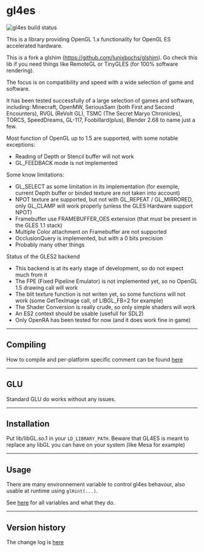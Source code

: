 gl4es
====

![gl4es build status](https://api.travis-ci.org/ptitSeb/gl4es.png "gl4es build status")

This is a library providing OpenGL 1.x functionality for OpenGL ES accelerated hardware.

This is a fork a glshim (https://github.com/lunixbochs/glshim). Go check this lib if you need things like RemoteGL or TinyGLES (for 100% software rendering).

The focus is on compatibility and speed with a wide selection of game and software.

It has been tested successfully of a large selection of games and software, including: Minecraft, OpenMW, SeriousSam (both First and Second Encounters), RVGL (ReVolt GL), TSMC (The Secret Maryo Chronicles), TORCS, SpeedDreams, GL-117, Foobillard(plus), Blender 2.68 to name just a few.

Most function of OpenGL up to 1.5 are supported, with some notable exceptions:
 * Reading of Depth or Stencil buffer will not work
 * GL_FEEDBACK mode is not implemented
 
Some know limitations:
 * GL_SELECT as some limitation in its implementation (for exemple, current Depth buffer or binded texture are not taken into account)
 * NPOT texture are supported, but not with GL_REPEAT / GL_MIRRORED, only GL_CLAMP will work properly (unless the GLES Hardware support NPOT)
 * Framebuffer use FRAMEBUFFER_OES extension (that must be present in the GLES 1.1 stack)
 * Multiple Color attachment on Framebuffer are not supported
 * OcclusionQuery is implemented, but with a 0 bits precision
 * Probably many other things

Status of the GLES2 backend
 * This backend is at its early stage of development, so do not expect much from it
 * The FPE (Fixed Pipeline Emulator) is not implemented yet, so no OpenGL 1.5 drawing call will work
 * The blit texture function is not writen yet, so some functions will not work (some GetTexImage call, of LIBGL_FB=2 for example)
 * The Shader Conversion is really crude, so only simple shaders will work
 * An ES2 context should be usable (usefull for SDL2)
 * Only OpenRA has been tested for now (and it does work fine in game)

----

Compiling
----
How to compile and per-platform specific comment can be found [here](COMPILE.md)

----

GLU
----

Standard GLU do works without any issues.

----

Installation
----

Put lib/libGL.so.1 in your `LD_LIBRARY_PATH`.
Beware that GL4ES is meant to replace any libGL you can have on your system (like Mesa for example)

----

Usage
----

There are many environnement variable to control gl4es behavour, also usable at runtime using `glHint(...)`.

See [here](USAGE.md) for all variables and what they do.

----

Version history
----

The change log is [here](CHANGELOG.md)
